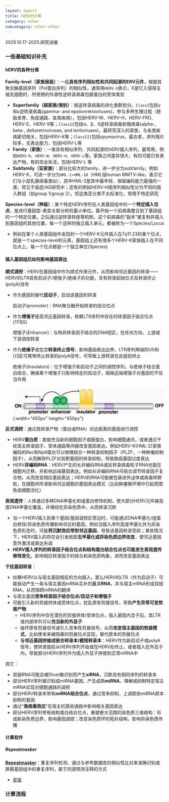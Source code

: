 ```yaml
---
layout: mypost
title: hERV的计算
category: other
subcategory: other-other
---
```


2025.10.17-2025.研究进展

<!-- more -->

### 一些基础知识补充

#### hERV的各种分类

**Family-level（家族层级）**：一组**具有序列相似性和共同起源的ERV元件**，根据其聚合酶基因序列（Pol蛋白序列）的相似性，通常用`HERV-X`表示，X是它入侵宿主祖先细胞时，所使用的外源性逆转录病毒包膜蛋白的受体类型
- **Superfamily（超家族/类别）**：按逆转录病毒的进化类群划分。`ClassI`包括γ和ε逆转录病毒(gamma- and epsilonretroviruses)，参与多种生理过程（胚胎发育、免疫通路、各类疾病），包括HERV-W、HERV-H、HERV-FRD、HERV-E、HERV-9等；`ClassII`包括α、β、δ逆转录病毒和慢病毒(alpha-, beta-, deltaretroviruses, and lentiviruses)，最研究深入的家族，与各类疾病密切相关，包括HERV-K等；`ClassIII`包括spumavirus，最古老，序列残片较多，无表达能力，包括HERV-L等
- **Family（家族）**：一类具有相似序列、共同起源的hERV插入序列，最常用，例如`HERV-K`、`HERV-W`、`HERV-H`、`HERV-L`等。家族之间差异很大，有的可能已有表达产物，有的完全失活，包括HERV-L 等
- **Subfamily（亚家族）**：部分比较大的family，进一步分为subfamily。例如HERV-K，可进一步分为`HML-1`~`HML-10`（HML指human MMTV-like，表示它们与小鼠乳腺病毒类似），其中HML-2是其中最年轻、保留编码能力最强的一类，常见于癌症/AD研究中；还有的例如HERV-H按序列相似性分为不同的插入群组（如group 1/group 2），但这类亚分类不太标准化，常用于特定研究

**Species-level（种级）**：某个特定hERV序列在人类基因组中的一个**特定插入位点**，是进行基因型-表型关联分析的最小单位。最开始一个前病毒整合到了基因组的一个特定位置，之后通过逆转录转座等机制，这个前病毒的“副本”被复制并插入到基因组的其他位置，每一个这样的独立插入单元，都被称为一个Species/Locus
- 例如在某个人类基因组中发现的一个HERV-K元件插入在7q11.23的某个位点，就是一个species-level的元素，基因组上还有很多个HERV-K家族插入在不同位点上，每一个位点都是一个独立单位(Species)

#### 插入基因组后如何影响基因表达

**顺式调控**：HERV在基因组中作为顺式作用元件，从而影响邻近基因的转录——HERV的LTR具有启动子/增强子/绝缘子的功能，含有转录起始位点及转录终止(polyA)信号
- 作为基因的替代**启动子**，启动该基因的转录
  
  启动子(promoter)：RNA聚合酶开始转录的结合位点
- 作为**增强子**提高邻近基因转录，依赖LTR序列中存在的转录因子结合位点(TFBS)
  
  增强子(Enhancer)：与特异转录因子结合的DNA短区，在任何方向、上游或下游调控转录
- 作为**绝缘子**或包含**转录终止信号**，影响基因表达边界，LTR序列两端的U5和U3区可携带终止转录的polyA信号，可导致上游转录在此提前终止
  
  绝缘子(Insulators)：位于增强子和启动子之间的调控序列，与绝缘子结合蛋白结合，确保某个增强子只影响特定的启动子，阻隔远端增强子对基因的不恰当作用

  ![启动子+增强子+绝缘子](/upload/md-image/other/启动子+增强子+绝缘子.png){:width="450px" height="450px"}

**反式调控**：通过其转录产物（蛋白或RNA）对远距离的基因进行调控
- HERV**蛋白质**：直接充当新的细胞因子或膜蛋白，影响细胞通讯，或者通过干扰宿主转录因子、受体通路等间接改变基因表达。例如HERV-K(HML-2)家族编码的Rec和Np9蛋白可以物理结合一种转录抑制因子（PLZF，一种肿瘤抑制因子），从而解除PLZF对其靶基因的转录抑制，导致致癌基因过度表达
- HERV**非编码RNA**：HERV产生的长非编码RNA或反转录病毒粒子RNA也能在细胞内迁移，并影响远端基因表达。例如长非编码RNA可结合调节转录因子复合物，从而改变相应基因表达；HERV的RNA可能被包装进外泌体或病毒样颗粒，在细胞间传递影响邻近细胞的基因表达模式（比如肿瘤微环境中引起周围免疫细胞活化）

**表观遗传**：人体通过多种DNA甲基化和组蛋白修饰机制，使大部分HERV元件被高度DNA甲基化覆盖，并缠绕在异染色质中，从而转录沉默
- 当一个HERV插入到某个基因/基因调控区旁边时，可能通过DNA甲基化/组蛋白修饰/异染色质传播影响邻近的基因。例如当插入序列高度甲基化并为异染色质形态时，可能**将沉默效应带到邻近基因**，导致该基因转录受抑；某些情况下，HERV插入的存在会引发局部**去甲基化或异染色质边界改变**，使邻近基因意外激活或表达失调
- **HERV插入序列的转录因子结合位点和结构蛋白结合位点也可能发生表观遗传修饰变化**，影响相应转录因子的结合和染色质构象，进而改变基因表达

**干扰基因转录**：
- 如果HERV以与宿主基因相反的方向插入，那么HERV的LTR（作为启动子）可能驱动产生一条与宿主基因mRNA互补的**反义RNA**，并与宿主mRNA形成双链RNA，从而阻碍mRNA的翻译
- 与宿主基因**竞争转录因子结合位点/启动子和增强子**
- 可能引入新的剪接供体或受体位点，扰乱原有剪接信号，导致**产生异常可变剪接产物**
  - HERV序列中存在潜在的剪接供体/受体位点，插入基因内含子后，其LTR或内部序列可以**充当新的外显子**
  - 破坏原有剪接信号或引入竞争性剪接信号，从而**改变宿主基因的剪接模式**，比如使本来被隐蔽的剪接位点显现，替代原本的剪接位点
  - **与邻近基因拼接成嵌合转录本/截短转录本**：HERV作为新启动子或polyA信号，使转录提前从HERV序列开始或在HERV处终止，或者插入在外显子内，导致部分HERV序列作为插入外显子拼接到正常mRNA中

其它：
- 双链RNA可能会被Dicer酶识别而产生**siRNA**，沉默具有相同序列的转录本
- 部分HERV序列被识别成miRNA基因，产生成熟**miRNA**，降解或抑制特定宿主mRNA实现对细胞通路的调控
- 部分HERV转录本带有**miRNA结合位点**，通过竞争抑制，上调那些miRNA原本抑制的基因
- 通过“**类病毒效应**”在宿主抗感染通路中影响相关基因表达
- 部分HERV序列带有结构蛋白结合位点，重塑更大范围的染色质三维结构：形成新染色质边界，影响基因调控；改变染色质环的拓扑结构，影响异染色质传播

#### 计算软件

##### Repeatmasker
**[Repeatmasker](https://www.repeatmasker.org/)**：重复序列检测，通过与参考数据库的相似性比对来准确识别或屏蔽基因组中的重复序列，属于同源预测注释的方式
- [安装](https://blog.csdn.net/m0_65437087/article/details/148420035)

### 计算流程

